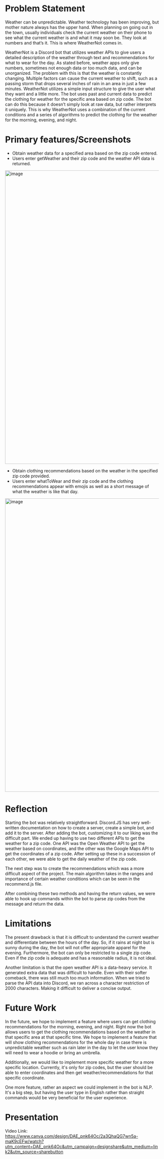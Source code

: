 
# Problem Statement 
Weather can be unpredictable. Weather technology has been improving, but mother nature always has the upper hand. When planning on going out in the town, usually individuals check the current weather on their phone to see what the current weather is and what it may soon be. They look at numbers and that’s it. This is where WeatherNot comes in.

WeatherNot is a Discord bot that utilizes weather APIs to give users a detailed description of the weather through text and recommendations for what to wear for the day. As stated before, weather apps only give numbers, sometimes not enough data or too much data, and can be unorganized. The problem with this is that the weather is constantly changing. Multiple factors can cause the current weather to shift, such as a passing storm that drops several inches of rain in an area in just a few minutes. WeatherNot utilizes a simple input structure to give the user what they want and a little more. The bot uses past and current data to predict the clothing for weather for the specific area based on zip code. The bot can do this because it doesn’t simply look at raw data, but rather interprets it uniquely. This is why WeatherNot uses a combination of the current conditions and a series of algorithms to predict the clothing for the weather for the morning, evening, and night.


# Primary features/Screenshots 
- Obtain weather data for a specified area based on the zip code entered. 
- Users enter getWeather and their zip code and the weather API data is returned.   
<img width="960" alt="image" src="https://user-images.githubusercontent.com/78944642/167749894-a2330309-ee12-48a5-ab42-16af60673252.png">


- Obtain clothing recommendations based on the weather in the specified zip code provided.
- Users enter whatToWear and their zip code and the clothing recommendations appear with emojis as well as a short message of what the weather is like that day.  
<img width="960" alt="image" src="https://user-images.githubusercontent.com/78944642/167749927-49ff16e0-f557-4c06-ab1b-377d3920bce4.png">

# Reflection 
Starting the bot was relatively straightforward. Discord.JS has very well-written documentation on how to create a server, create a simple bot, and add it to the server. After adding the bot, customizing it to our liking was the difficult part. We ended up having to use two different APIs to get the weather for a zip code. One API was the Open Weather API to get the weather based on coordinates, and the other was the Google Maps API to get the coordinates of a zip code. After setting up these in a succession of each other, we were able to get the daily weather of the zip code.

The next step was to create the recommendations which was a more difficult aspect of the project. The main algorithm takes in the ranges and importance of certain weather conditions which can be seen in the recommend.js file.

After combining these two methods and having the return values, we were able to hook up commands within the bot to parse zip codes from the message and return the data.

# Limitations 
The present drawback is that it is difficult to understand the current weather and differentiate between the hours of the day. So, if it rains at night but is sunny during the day, the bot will not offer appropriate apparel for the evening. Furthermore, the bot can only be restricted to a single zip code. Even if the zip code is adequate and has a reasonable radius, it is not ideal.

Another limitation is that the open weather API is a data-heavy service. It generated extra data that was difficult to handle. Even with their softer comeback, there was still much too much information. When we tried to parse the API data into Discord, we ran across a character restriction of 2000 characters. Making it difficult to deliver a concise output.

# Future Work 
In the future, we hope to implement a feature where users can get clothing recommendations for the morning, evening, and night. Right now the bot allows users to get the clothing recommendations based on the weather in that specific area at that specific time. We hope to implement a feature that will show clothing recommendations for the whole day in case there is unpredictable weather such as rain later in the day to let the user know they will need to wear a hoodie or bring an umbrella.

Additionally, we would like to implement more specific weather for a more specific location. Currently, it's only for zip codes, but the user should be able to enter coordinates and then get weather/recommendations for that specific coordinate.

One more feature, rather an aspect we could implement in the bot is NLP. It's a big step, but having the user type in English rather than straight commands would be very beneficial for the user experience.

# Presentation 
Video Link: https://www.canva.com/design/DAE_pnk64Oc/2a3QhaQG7wn5a-maK9cEFw/watch?utm_content=DAE_pnk64Oc&utm_campaign=designshare&utm_medium=link2&utm_source=sharebutton


